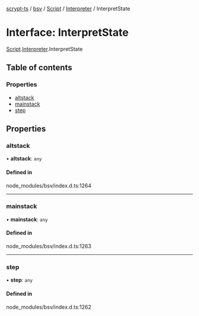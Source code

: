 [scrypt-ts](../README.md) / [bsv](../modules/bsv.md) / [Script](../modules/bsv.Script.md) / [Interpreter](../modules/bsv.Script.Interpreter.md) / InterpretState

# Interface: InterpretState

[Script](../modules/bsv.Script.md).[Interpreter](../modules/bsv.Script.Interpreter.md).InterpretState

## Table of contents

### Properties

- [altstack](bsv.Script.Interpreter.InterpretState.md#altstack)
- [mainstack](bsv.Script.Interpreter.InterpretState.md#mainstack)
- [step](bsv.Script.Interpreter.InterpretState.md#step)

## Properties

### altstack

• **altstack**: `any`

#### Defined in

node_modules/bsv/index.d.ts:1264

___

### mainstack

• **mainstack**: `any`

#### Defined in

node_modules/bsv/index.d.ts:1263

___

### step

• **step**: `any`

#### Defined in

node_modules/bsv/index.d.ts:1262

